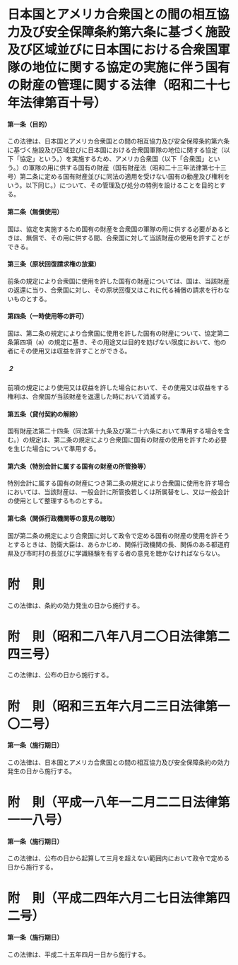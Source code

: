 # 日本国とアメリカ合衆国との間の相互協力及び安全保障条約第六条に基づく施設及び区域並びに日本国における合衆国軍隊の地位に関する協定の実施に伴う国有の財産の管理に関する法律（昭和二十七年法律第百十号）
#### 第一条（目的）
この法律は、日本国とアメリカ合衆国との間の相互協力及び安全保障条約第六条に基づく施設及び区域並びに日本国における合衆国軍隊の地位に関する協定（以下「協定」という。）を実施するため、アメリカ合衆国（以下「合衆国」という。）の軍隊の用に供する国有の財産（国有財産法（昭和二十三年法律第七十三号）第二条に定める国有財産並びに同法の適用を受けない国有の動産及び権利をいう。以下同じ。）について、その管理及び処分の特例を設けることを目的とする。
#### 第二条（無償使用）
国は、協定を実施するため国有の財産を合衆国の軍隊の用に供する必要があるときは、無償で、その用に供する間、合衆国に対して当該財産の使用を許すことができる。
#### 第三条（原状回復請求権の放棄）
前条の規定により合衆国に使用を許した国有の財産については、国は、当該財産の返還に当り、合衆国に対し、その原状回復又はこれに代る補償の請求を行わないものとする。
#### 第四条（一時使用等の許可）
国は、第二条の規定により合衆国に使用を許した国有の財産について、協定第二条第四項（a）の規定に基き、その用途又は目的を妨げない限度において、他の者にその使用又は収益を許すことができる。
##### ２
前項の規定により使用又は収益を許した場合において、その使用又は収益をする権利は、合衆国が当該財産を返還した時において消滅する。
#### 第五条（貸付契約の解除）
国有財産法第二十四条（同法第十九条及び第二十六条において準用する場合を含む。）の規定は、第二条の規定により合衆国に国有の財産の使用を許すため必要を生じた場合について準用する。
#### 第六条（特別会計に属する国有の財産の所管換等）
特別会計に属する国有の財産につき第二条の規定により合衆国に使用を許す場合においては、当該財産は、一般会計に所管換若しくは所属替をし、又は一般会計の使用として整理するものとする。
#### 第七条（関係行政機関等の意見の聴取）
国が第二条の規定により合衆国に対して政令で定める国有の財産の使用を許そうとするときは、防衛大臣は、あらかじめ、関係行政機関の長、関係のある都道府県及び市町村の長並びに学識経験を有する者の意見を聴かなければならない。
# 附　則
この法律は、条約の効力発生の日から施行する。
# 附　則（昭和二八年八月二〇日法律第二四三号）
この法律は、公布の日から施行する。
# 附　則（昭和三五年六月二三日法律第一〇二号）
#### 第一条（施行期日）
この法律は、日本国とアメリカ合衆国との間の相互協力及び安全保障条約の効力発生の日から施行する。
# 附　則（平成一八年一二月二二日法律第一一八号）
#### 第一条（施行期日）
この法律は、公布の日から起算して三月を超えない範囲内において政令で定める日から施行する。
# 附　則（平成二四年六月二七日法律第四二号）
#### 第一条（施行期日）
この法律は、平成二十五年四月一日から施行する。
